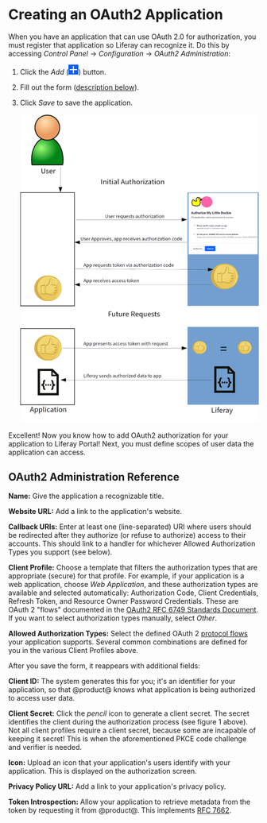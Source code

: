 # Creating an OAuth2 Application

When you have an application that can use OAuth 2.0 for authorization, you must register that application so Liferay can recognize it. Do this by accessing *Control Panel* &rarr; *Configuration* &rarr; *OAuth2 Administration*:

1. Click the *Add* (![add](../../../../images/icon-add.png)) button.

1. Fill out the form ([description below](#oauth2-administration-reference)).

1. Click *Save* to save the application.

    ![Figure 1: Adding an application registers it so users can authorize access to their data.](./introduction-to-using-oauth2/images/01.png)

Excellent! Now you know how to add OAuth2 authorization for your application to Liferay Portal! Next, you must define scopes of user data the application can access.

## OAuth2 Administration Reference

**Name:** Give the application a recognizable title.

**Website URL:** Add a link to the application's website.

**Callback URIs:** Enter at least one (line-separated) URI where users should be redirected after they authorize (or refuse to authorize) access to their accounts. This should link to a handler for whichever Allowed Authorization Types you support (see below).

**Client Profile:** Choose a template that filters the authorization types that are appropriate (secure) for that profile. For example, if your application is a web application, choose *Web Application*, and these authorization types are available and selected automatically: Authorization Code, Client Credentials, Refresh Token, and Resource Owner Password Credentials. These are OAuth 2 "flows" documented in the [OAuth2 RFC 6749 Standards Document](https://tools.ietf.org/html/rfc6749). If you want to select authorization types manually, select *Other*.

**Allowed Authorization Types:** Select the defined OAuth 2 [protocol flows](https://tools.ietf.org/html/rfc6749#section-1.2) your application supports. Several common combinations are defined for you in the various Client Profiles above.

After you save the form, it reappears with additional fields:

**Client ID:** The system generates this for you; it's an identifier for your application, so that @product@ knows what application is being authorized to access user data.

**Client Secret:** Click the *pencil* icon to generate a client secret. The secret identifies the client during the authorization process (see figure
1 above). Not all client profiles require a client secret, because some are incapable of keeping it secret! This is when the aforementioned PKCE code challenge and verifier is needed.

**Icon:** Upload an icon that your application's users identify with your application. This is displayed on the authorization screen.

**Privacy Policy URL:** Add a link to your application's privacy policy.

**Token Introspection:** Allow your application to retrieve metadata from the token by requesting it from @product@. This implements [RFC 7662](https://tools.ietf.org/html/rfc7662).
